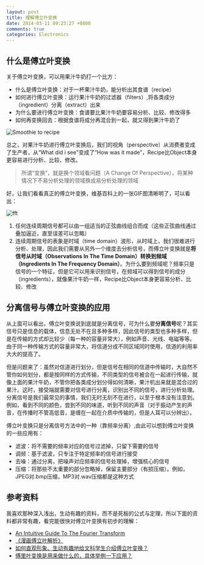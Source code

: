 ```yaml
---
layout: post
title: 理解傅立叶变换
date: 2014-03-11 09:23:27 +0800
comments: true
categories: Electronics
---
```


## 什么是傅立叶变换

关于傅立叶变换，可以用果汁牛奶打一个比方：

- 什么是傅立叶变换：对于一杯果汁牛奶，能分析出其食谱（recipe）
- 如何进行傅立叶变换：运行果汁牛奶的过滤器（filters）,将各类成分（ingredient）分离（extract）出来
- 为什么要进行傅立叶变换：食谱要比果汁牛奶要容易分析、比较、修改得多
- 如何再变换回去：根据食谱将成分再混合到一起，就又得到果汁牛奶了

![Smoothie to recipe](/images/blog/2014-03-11-smoothie-to-recipe.png)

总之，对果汁牛奶进行傅立叶变换后，我们的视角（perspective）从消费者变成了生产者，从“What did i see"变成了“How was it made”，Recipe比Object本身更容易进行分析、比较、修改。

> 所谓“变换”，就是换个领域看问题（A Change Of Perspective），将某种情况下不易分析处理的领域换成易分析处理的领域

好，让我们看看真正的傅立叶变换，维基百科上的一张GIF图清晰明了，可以看出：

![fft](/images/blog/2014-03-11-fft.gif)

1. 任何连续周期信号都可以由一组适当的正弦曲线组合而成（这些正弦曲线通过叠加逼近，直至误差可以忽略）
2. 连续周期信号的表象是时域（time domain）波形，从时域上，我们很难进行分析、处理，因此我们需要从另外一个维度去分析信号，而傅立叶变换就是**将信号从时域（Observations In The Time Domain）转换到频域（Ingredients In The Frequency Domain）**。为什么要到频域呢？频率只是信号的一个特征，但是它可以用来识别信号，在频域可以得到信号的成分（ingredients），就像果汁牛奶一样，Recipe比Object本身更容易分析、比较、修改

## 分离信号与傅立叶变换的应用

从上面可以看出，傅立叶变换说到底就是分离信号，可为什么要**分离信号**呢？其实信号只是信息的载体，信息无处不在且多种多样，因此信号的类型也多种多样，但是在传输的方式却比较少（每一种的容量非常大），例如声音、光线、电磁等等。由于同一种传输方式的容量非常大，将信道分成不同区域同时使用，信道的利用率大大的提高了。

但是问题来了：虽然对信道进行划分，但是信号在相同的信道中传输时，大自然不管你如何划分，都是按同样的方式传输，不同类型的信号被合在一起进行传输，就像上面的果汁牛奶，不管你把各类成分划分得如何清晰，果汁机出来就是混合过的果汁。这时，接受端就需要对信号进行分离，识别出不同的信号，进行分析处理。分离信号是我们最常见的事情，我们无时无刻不在进行，以至于根本没有注意到。例如，看到不同的颜色，尝到不同的味道，听到不同的声音（对于振动产生的声音，在传播时不管高低音，是缠在一起在介质中传输的，但是人耳可以分辨出）。

傅立叶变换只是分离信号方法中的一种（靠频率分离）,由此可以想到傅立叶变换的一些应用有：

- 滤波：将不需要的频率对应的信号过滤掉，只留下需要的信号
- 调频：基于滤波，只专注于特定频率的信号进行接受
- 去噪：通过分离，把噪声对应频率的信号处理掉，增强核心的信号
- 压缩：将那些不太重要的部分忽略掉，保留主要部分（有损压缩）。例如，JPEG对.bmp压缩，MP3对.wav压缩都是这种方式

## 参考资料

我喜欢那种深入浅出，生动有趣的资料，而不是死板的公式与定理，所以下面的资料都非常有趣，看完能很快对傅立叶变换有初步的理解：

- [An Intuitive Guide To The Fourier Transform](http://betterexplained.com/articles/an-interactive-guide-to-the-fourier-transform/)
- [《漫画傅立叶解析》](http://pan.baidu.com/share/link?shareid=287356&uk=4160997052)
- [如何直观形象、生动有趣地给文科学生介绍傅立叶变换？](http://www.zhihu.com/question/19991026)
- [傅里叶变换是用来做什么的，具体举例一下应用？](http://www.zhihu.com/question/20460630)
